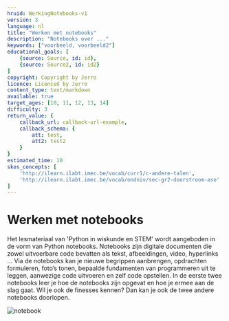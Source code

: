 ```yaml
---
hruid: WerkingNotebooks-v1
version: 3
language: nl
title: "Werken met notebooks"
description: "Notebooks over ..."
keywords: ["voorbeeld, voorbeeld2"]
educational_goals: [
    {source: Source, id: id}, 
    {source: Source2, id: id2}
]
copyright: Copyright by Jerro
licence: Licenced by Jerro
content_type: text/markdown
available: true
target_ages: [10, 11, 12, 13, 14]
difficulty: 3
return_value: {
    callback_url: callback-url-example,
    callback_schema: {
        att: test,
        att2: test2
    }
}
estimated_time: 10
skos_concepts: [
    'http://ilearn.ilabt.imec.be/vocab/curr1/c-andere-talen', 
    'http://ilearn.ilabt.imec.be/vocab/ondniv/sec-gr2-doorstroom-aso'
]
---
```


# Werken met notebooks

Het lesmateriaal van 'Python in wiskunde en STEM' wordt aangeboden in de vorm van Python notebooks. Notebooks zijn digitale documenten die zowel uitvoerbare code bevatten als tekst, afbeeldingen, video, hyperlinks ... Via de notebooks kan je nieuwe begrippen aanbrengen, opdrachten formuleren, foto’s tonen, bepaalde fundamenten van programmeren uit te leggen, aanwezige code uitvoeren en zelf code opstellen.
In de eerste twee notebooks leer je hoe de notebooks zijn opgevat en hoe je ermee aan de slag gaat. 
Wil je ook de finesses kennen? Dan kan je ook de twee andere notebooks doorlopen. 

![notebook](@learning-object/MWerkingNotebooks-v1/nl/3)

